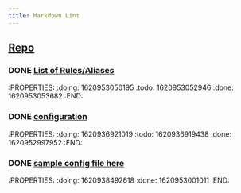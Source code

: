 ```yaml
---
title: Markdown Lint
---
```


## [Repo](https://github.com/DavidAnson/markdownlint#optionsconfig)
### DONE [List of Rules/Aliases](https://github.com/DavidAnson/markdownlint#rules--aliases) 
:PROPERTIES:
:doing: 1620953050195
:todo: 1620953052946
:done: 1620953053682
:END:
### DONE [configuration](https://github.com/DavidAnson/markdownlint#configuration)
:PROPERTIES:
:doing: 1620936921019
:todo: 1620936919438
:done: 1620952997952
:END:
### DONE [sample config file here](https://github.com/github/super-linter/blob/master/TEMPLATES/.markdown-lint.yml) 
:PROPERTIES:
:doing: 1620938492618
:done: 1620953001011
:END:
